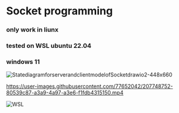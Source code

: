 # Socket programming 

### only work in liunx
### tested on WSL ubuntu 22.04
### windows 11

![StatediagramforserverandclientmodelofSocketdrawio2-448x660](https://user-images.githubusercontent.com/77652042/207916585-2874e45a-8e44-443e-814c-0eb97c0d62b2.png)


https://user-images.githubusercontent.com/77652042/207748752-80539c87-a3a9-4a97-a3e6-f1fdb4315150.mp4

![WSL ](https://user-images.githubusercontent.com/77652042/207916601-867bcd49-c1cf-4509-8c08-46fa6f0f5fcd.png)
